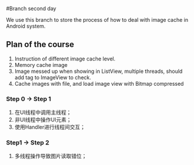 #Branch second day

We use this branch to store the process of how to deal with image cache in Android system.

## Plan of the course

1. Instruction of different image cache level.
2. Memory cache image
3. Image messed up when showing in ListView, multiple threads, should add tag to ImageView to check.
4. Cache images with file, and load image view with Bitmap compressed


### Step 0 -> Step 1

1. 在UI线程中调用主线程；
2. 非UI线程中操作UI元素；
3. 使用Handler进行线程间交互；

### Step1 -> Step 2

1. 多线程操作导致图片读取错位；